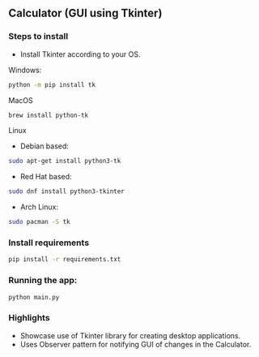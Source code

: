## Calculator (GUI using Tkinter)

### Steps to install

- Install Tkinter according to your OS.

Windows: 
```sh
python -m pip install tk
```  

MacOS
```sh
brew install python-tk
```

Linux
- Debian based:
```sh
sudo apt-get install python3-tk
```

- Red Hat based:
```sh
sudo dnf install python3-tkinter
```

- Arch Linux:
```sh
sudo pacman -S tk
```

### Install requirements

```sh
pip install -r requirements.txt
```

### Running the app:

```sh
python main.py
```


### Highlights

- Showcase use of Tkinter library for creating desktop applications.
- Uses Observer pattern for notifying GUI of changes in the Calculator.